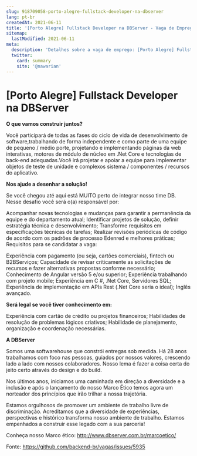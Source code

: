 ```yaml
---
slug: 918709058-porto-alegre-fullstack-developer-na-dbserver
lang: pt-br
createdAt: 2021-06-11
title: '[Porto Alegre] Fullstack Developer na DBServer - Vaga de Emprego'
sitemap:
  lastModified: 2021-06-11
meta:
  description: 'Detalhes sobre a vaga de emprego: [Porto Alegre] Fullstack Developer na DBServer'
  twitter:
    card: summary
    site: '@nawarian'
---
```


# [Porto Alegre] Fullstack Developer na DBServer

**O que vamos construir juntos?**

Você participará de todas as fases do ciclo de vida de desenvolvimento de software,trabalhando de forma independente e como parte de uma equipe de pequeno / médio porte, projetando e implementando páginas da web interativas, motores de módulo de núcleo em .Net Core e tecnologias de back-end adequadas.Você irá projetar e apoiar a equipe para implementar objetos de teste de unidade e complexos sistema / componentes / recursos do aplicativo.

**Nos ajude a desenhar a solução!**

Se você chegou até aqui está MUITO perto de integrar nosso time DB. Nesse desafio você será o(a) responsável por:

Acompanhar novas tecnologias e mudanças para garantir a permanência da equipe e do departamento atual;
Identificar projetos de solução, definir estratégia técnica e desenvolvimento;
Transforme requisitos em especificações técnicas de tarefas;
Realizar revisões periódicas de código de acordo com os padrões de processo Edenred e melhores práticas;
Requisitos para se candidatar a vaga:

Experiência com pagamento (ou seja, cartões comerciais), fintech ou B2BServiços;
Capacidade de revisar criticamente as solicitações de recursos e fazer alternativas propostas conforme necessário;
Conhecimento de Angular versão 5 e/ou superior;
Experiência trabalhando com projeto mobile;
Experiência em C #, .Net Core, Servidores SQL;
Experiência de implementação em APIs Rest (.Net Core seria o ideal);
Inglês avançado.

**Será legal se você tiver conhecimento em:**

Experiência com cartão de crédito ou projetos financeiros;
Habilidades de resolução de problemas lógicos criativos;
Habilidade de planejamento, organização e coordenação necessárias.

 **A DBServer**

Somos uma softwarehouse que constrói entregas sob medida. Há 28 anos trabalhamos com foco nas pessoas, guiados por nossos valores, crescendo lado a lado com nossos colaboradores. Nosso lema é fazer a coisa certa do jeito certo através do design e do build.

Nos últimos anos, iniciamos uma caminhada em direção a diversidade e a inclusão e após o lançamento do nosso Marco Ético temos agora um norteador dos princípios que irão trilhar a nossa trajetória.

 

Estamos orgulhosos de promover um ambiente de trabalho livre de discriminação. Acreditamos que a diversidade de experiências, perspectivas e histórico transforma nosso ambiente de trabalho. Estamos empenhados a construir esse legado com a sua parceria! 

Conheça nosso Marco ético: http://www.dbserver.com.br/marcoetico/


Fonte: https://github.com/backend-br/vagas/issues/5935